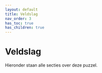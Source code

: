 ```yaml
---
layout: default
title: Veldslag
nav_order: 3
has_toc: true
has_children: true
---
```


# Veldslag

Hieronder staan alle secties over deze puzzel.